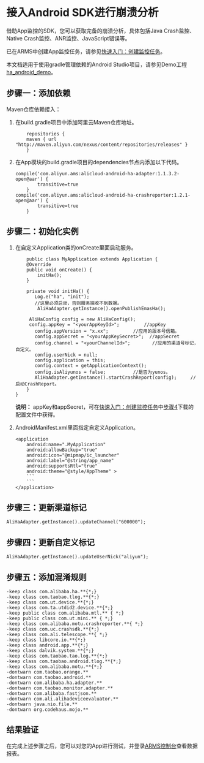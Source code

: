 # 接入Android SDK进行崩溃分析

借助App监控的SDK，您可以获取完备的崩溃分析，具体包括Java Crash监控、Native Crash监控、ANR监控、JavaScript错误等。

已在ARMS中创建App监控任务，请参见[快速入门：创建监控任务](/intl.zh-CN/App监控/快速入门：创建监控任务.md)。

本文档适用于使用gradle管理依赖的Android Studio项目，请参见Demo工程[ha\_android\_demo](https://github.com/aliyun/alicloud-android-demo/tree/master/ha_android_demo)。

## 步骤一：添加依赖

Maven仓库依赖接入：

1.  在build.gradle项目中添加阿里云Maven仓库地址。

    ```
        repositories {    
        maven { url "http://maven.aliyun.com/nexus/content/repositories/releases" }
        }
    ```

2.  在App模块的build.gradle项目的dependencies节点内添加以下代码。

    ```
    compile('com.aliyun.ams:alicloud-android-ha-adapter:1.1.3.2-open@aar') {
            transitive=true
        }
    compile('com.aliyun.ams:alicloud-android-ha-crashreporter:1.2.1-open@aar') {
            transitive=true
        }
    ```


## 步骤二：初始化实例

1.  在自定义Application类的onCreate里面启动服务。

    ```
        public class MyApplication extends Application {
        @Override
        public void onCreate() {
            initHa();
        }
    
        private void initHa() {
           Log.e("ha", "init");
           //这里必须启动，否则服务端收不到数据。
            AliHaAdapter.getInstance().openPublishEmasHa();
    
         AliHaConfig config = new AliHaConfig();
         config.appKey = "<yourAppKeyId>";         //appKey
           config.appVersion = "x.xx";         //应用的版本号信箱。
           config.appSecret = "<yourAppKeySecret>";  //appSecret
           config.channel = "<yourChannelId>";        //应用的渠道号标记，自定义。
           config.userNick = null;
           config.application = this;
           config.context = getApplicationContext();
           config.isAliyunos = false;          //是否为yunos。
           AliHaAdapter.getInstance().startCrashReport(config);     //启动CrashReport。
        }
    }
    ```

    **说明：** appKey和appSecret，可在[快速入门：创建监控任务](/intl.zh-CN/App监控/快速入门：创建监控任务.md)中[步骤](/intl.zh-CN/App监控/快速入门：创建监控任务.mdstep_c3d_tna_qn1)[4](/intl.zh-CN/App监控/快速入门：创建监控任务.mdstep_c3d_tna_qn1)下载的配置文件中获得。

2.  AndroidManifest.xml里面指定自定义Application。

    ```
    <application
        android:name=".MyApplication"
        android:allowBackup="true"
        android:icon="@mipmap/ic_launcher"
        android:label="@string/app_name"
        android:supportsRtl="true"
        android:theme="@style/AppTheme" >
        ```
        ```
    </application>
    ```


## 步骤三：更新渠道标记

```
AliHaAdapter.getInstance().updateChannel("600000");
```

## 步骤四：更新自定义标记

```
AliHaAdapter.getInstance().updateUserNick("aliyun");
```

## 步骤五：添加混淆规则

```
-keep class com.alibaba.ha.**{*;}
-keep class com.taobao.tlog.**{*;}
-keep class com.ut.device.**{*;}
-keep class com.ta.utdid2.device.**{*;}
-keep public class com.alibaba.mtl.** { *;}
-keep public class com.ut.mini.** { *;}
-keep class com.alibaba.motu.crashreporter.**{ *;}
-keep class com.uc.crashsdk.**{*;}
-keep class com.ali.telescope.**{ *;}
-keep class libcore.io.**{*;}
-keep class android.app.**{*;}
-keep class dalvik.system.**{*;}
-keep class com.taobao.tao.log.**{*;}
-keep class com.taobao.android.tlog.**{*;}
-keep class com.alibaba.motu.**{*;}
-dontwarn com.taobao.orange.**
-dontwarn com.taobao.android.**
-dontwarn com.alibaba.ha.adapter.**
-dontwarn com.taobao.monitor.adapter.**
-dontwarn com.alibaba.fastjson.**
-dontwarn com.ali.alihadeviceevaluator.**
-dontwarn java.nio.file.**
-dontwarn org.codehaus.mojo.**
```

## 结果验证

在完成上述步骤之后，您可以对您的App进行测试，并登录[ARMS控制台](https://arms-intl.console.aliyun.com/#/home)查看数据报表。

